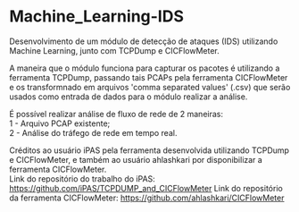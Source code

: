 # Machine_Learning-IDS
Desenvolvimento de um módulo de detecção de ataques (IDS) utilizando Machine Learning, junto com TCPDump e CICFlowMeter.

A maneira que o módulo funciona para capturar os pacotes é utilizando a ferramenta TCPDump, passando tais PCAPs pela ferramenta CICFlowMeter e os transformnado em arquivos 'comma separated values' (.csv) que serão usados como entrada de dados para o módulo realizar a análise.

É possível realizar análise de fluxo de rede de 2 maneiras: <br>
1 - Arquivo PCAP existente; <br>
2 - Análise do tráfego de rede em tempo real. <br>

Créditos ao usuário iPAS pela ferramenta desenvolvida utilizando TCPDump e CICFlowMeter, e também ao usuário ahlashkari por disponibilizar a ferramenta CICFlowMeter.<br>
Link do repositório do trabalho do iPAS: https://github.com/iPAS/TCPDUMP_and_CICFlowMeter
Link do repositório da ferramenta CICFlowMeter: https://github.com/ahlashkari/CICFlowMeter
